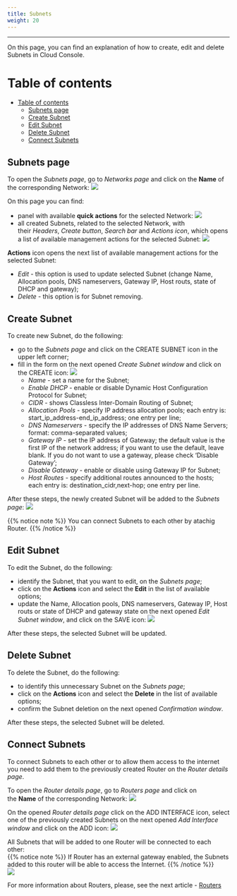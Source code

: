 ```yaml
---
title: Subnets
weight: 20
---
```

___
On this page, you can find an explanation of how to create, edit and delete Subnets in Cloud Console.

# Table of contents
- [Table of contents](#table-of-contents)
  - [Subnets page](#subnets-page)
  - [Create Subnet](#create-subnet)
  - [Edit Subnet](#edit-subnet)
  - [Delete Subnet](#delete-subnet)
  - [Connect Subnets](#connect-subnets)

## Subnets page
To open the *Subnets page*, go to *Networks page* and click on the **Name** of the corresponding Network:
![](../../../assets/images/networks/4.png?classes=border,shadow) 

On this page you can find:
- panel with available **quick actions** for the selected Network: 
![](../../../assets/images/networks/13.png?classes=border,shadow) 
- all created Subnets, related to the selected Network, with their *Headers*, *Create button*, *Search bar* and *Actions icon*, which opens a list of available management actions for the selected Subnet:
![](../../../assets/images/networks/7.png?classes=border,shadow) 

**Actions** icon opens the next list of available management actions for the selected Subnet:
- *Edit* - this option is used to update selected Subnet (change Name, Allocation pools, DNS nameservers, Gateway IP, Host routs, state of DHCP and gateway); 
- *Delete* - this option is for Subnet removing.

## Create Subnet
To create new Subnet, do the following:
- go to the *Subnets page* and click on the CREATE SUBNET icon in the upper left corner;
- fill in the form on the next opened *Create Subnet* *window* and click on the CREATE icon:
![](../../../assets/images/networks/6.png?classes=border,shadow)
  - *Name* - set a name for the Subnet;
  - *Enable DHCP* - enable or disable Dynamic Host Configuration Protocol for Subnet;
  - *CIDR* - shows Classless Inter-Domain Routing of Subnet;
  - *Allocation Pools* - specify IP address allocation pools; each entry is: start_ip_address-end_ip_address; one entry per line;
  - *DNS Nameservers* - specify the IP addresses of DNS Name Servers; format: comma-separated values;
  - *Gateway IP* - set the IP address of Gateway; the default value is the first IP of the network address; if you want to use the default, leave blank. If you do not want to use a gateway, please check ‘Disable Gateway’;
  - *Disable Gateway* - enable or disable using Gateway IP for Subnet;
  - *Host Routes* - specify additional routes announced to the hosts; each entry is: destination_cidr,next-hop; one entry per line.

After these steps, the newly created Subnet will be added to the *Subnets page*:
![](../../../assets/images/networks/16.png?classes=border,shadow)

{{% notice note %}}
You can connect Subnets to each other by atachig Router.
{{% /notice %}}

## Edit Subnet
To edit the Subnet, do the following:
- identify the Subnet, that you want to edit, on the *Subnets page*;
- click on the **Actions** icon and select the **Edit** in the list of available options;
- update the Name, Allocation pools, DNS nameservers, Gateway IP, Host routs or state of DHCP and gateway state on the next opened *Edit Subnet window*, and click on the SAVE icon:
![](../../../assets/images/networks/8.png?classes=border,shadow)

After these steps, the selected Subnet will be updated.

## Delete Subnet
To delete the Subnet, do the following:
- to identify this unnecessary Subnet on the *Subnets page*;
- click on the **Actions** icon and select the **Delete** in the list of available options;
- confirm the Subnet deletion on the next opened *Confirmation window*.  

After these steps, the selected Subnet will be deleted.   

## Connect Subnets 
To connect Subnets to each other or to allow them access to the internet you need to add them to the previously created Router on the *Router details page*.  

To open the *Router details page*, go to *Routers page* and click on the **Name** of the corresponding Network:
![](../../../assets/images/networks/17.png?classes=border,shadow) 

On the opened *Router details page* click on the ADD INTERFACE icon, select one of the previously created Subnets on the next opened *Add Interface window* and click on the ADD icon:
![](../../../assets/images/networks/18.png?classes=border,shadow) 

All Subnets that will be added to one Router will be connected to each other:  
{{% notice note %}}
If Router has an external gateway enabled, the Subnets added to this router will be able to access the Internet.
{{% /notice %}}  
![](../../../assets/images/networks/19.png?classes=border,shadow) 

For more information about Routers, please, see the next article - [Routers](https://docs.ventuscloud.eu/products/network/routers/)  
